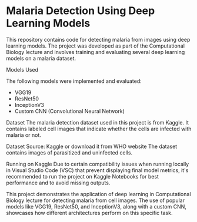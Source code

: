 # **Malaria Detection Using Deep Learning Models**

This repository contains code for detecting malaria from images using deep learning models. The project was developed as part of the Computational Biology lecture and involves training and evaluating several deep learning models on a malaria dataset.

Models Used

The following models were implemented and evaluated:
- VGG19
- ResNet50
- InceptionV3
- Custom CNN (Convolutional Neural Network)

Dataset
The malaria detection dataset used in this project is from Kaggle. It contains labeled cell images that indicate whether the cells are infected with malaria or not.

Dataset Source: Kaggle or download it from WHO website
The dataset contains images of parasitized and uninfected cells.

Running on Kaggle
Due to certain compatibility issues when running locally in Visual Studio Code (VSC) that prevent displaying final model metrics, it's recommended to run the project on Kaggle Notebooks for best performance and to avoid missing outputs.

This project demonstrates the application of deep learning in Computational Biology lecture for detecting malaria from cell images. The use of popular models like VGG19, ResNet50, and InceptionV3, along with a custom CNN, showcases how different architectures perform on this specific task.
